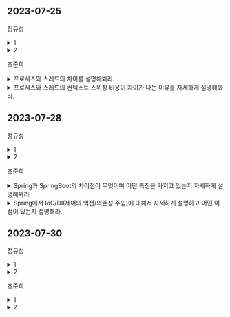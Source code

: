 
## 2023-07-25

정규성
<details>
 <summary> 1 </summary>
</br>
</details>

<details>
 <summary> 2 </summary>
  </br>
</details>

  
조준희
<details>
 <summary> 프로세스와 스레드의 차이를 설명해봐라. </summary>
</br>  
 프로세스는 메모리 상에서 실행중인 프로그램을 의미하며, 스레드는 이 프로세스 안에서 실행되는 흐름의 단위를 의미한다.  
프로세스는 각각 독립된 메모리 영역(Code, Data, Stack, Heap)을 할당받는다. 각 프로세스는 별도의 주소 공간에서 실행되어 프로세스간 자원에 접근할 수 없다. 만약 프로세스간 자원에 접근하려면 IPC 통신을 사용하면 가능하다.  

  
이에 반해 스레드는 "한 프로세스 내에서" 각각 자신만의 Stack영역만 따로 할당받고 Code, Data, Heap 영역은 서로 자원을 공유한다. 그렇기 때문에 프로세스의 컨텍스트 스위칭 비용, 프로세스간 통신(IPC) 비용을 줄일 수 있는 이점이 있다. 하지만 한 프로세스 내의 스레드는 스레드간 공유 자원에 접근하면서 동기화 문제가 발생할 수 있다는 특징을 가지고 있다.
</details>

<details>
 <summary> 프로세스와 스레드의 컨텍스트 스위칭 비용이 차이가 나는 이유를 자세하게 설명해봐라. </summary>
</br>  
 컨텍스트 스위칭은 다음과 같은 순서로 작업을 수행한다.  
 
 1. 현재 실행 중인 프로세스 혹은 스레드의 정보를 백업
      
 2. 캐시를 비운다.
  
 3. TLB를 비움.
  
 4. MMU를 변경.
    
이때 프로세스 컨텍스트 스위칭은 새로 실행되는 프로세스가 이전의 프로세스와 공유하는 메모리 자원이 전혀 없기 때문에 1,2,3,4번을 모두 수행하면서 이전 프로세스에 대한 정보를 모두 지운다. 반면 스레드 컨텍스트 스위칭의 경우에는 메모리 주소 공간이 바뀌지 않기 때문에 2,3,4번의 작업이 수행되지 않고 1번 작업만 수행된다. 이런 차이에서 스레드 컨텍스트 스위칭이 프로세스에 비해 가벼운 것이다.
</details>

## 2023-07-28

정규성
<details>
 <summary> 1 </summary>
</br>
</details>

<details>
 <summary> 2 </summary>
  </br>
</details>

조준희
<details>
 <summary> Spring과 SpringBoot의 차이점이 무엇이며 어떤 특징을 가지고 있는지 자세하게 설명해봐라. </summary>
</br>  
 가장 큰 차이점은 개발 편의성이라고 생각한다.  
 Spring은 초기 설정이 반이라는 말이 나올정도로 개발을 시작하기에 앞서 해야할 설정들이 많다. 필요한 라이브러리들을 pom.xml, 빌드도구(Gradle, Maven)를 통해 하나하나 추가해줘야하며, 이 라이브러리에 대한 설정과 버전관리 또한 개발자의 몫이다. SpringBoot는 이러한 복잡한 설정들을 starter-dependency, AutoConfiguration를 이용해 의존성에 라이브러리를 쉽게 추가하고, 이에 대한 자동 설정(추가한 라이브러리에 대한 자동설정, Spring이 자주 사용하는 설정중에 log4j, tomcat, Dispatcher Servlet등등의 자동설정) 및 빈으로 등록하여 사용하므로써 개발자의 개별 편의성을 향상시킬 수 있다. 
</details>

<details>
 <summary> Spring에서 IoC/DI(제어의 역전/의존성 주입)에 대해서 자세하게 설명하고 어떤 이점이 있는지 설명해라. </summary>  
 우리가 그동안 작성해왔던 일반적인 프로그램은 객체의 생성, 초기화, 소멸, 메서드 호출과 같은 생명주기를 클라이언트가 직접 구현하여 관리했었다. 또한 라이브러리를 호출하더라도 해당 코드의 실행 역시 직접 제어했었다. 하지만 Spring 프레임워크에서는 Controller, Service, Repository와 같은 객체들을 구현은 하지만, 해당 객체들이 어느 시점에 호출될 지는 개발자가 신경쓰지 않는다. 단지 프레임워크의 요구대로 객체를 구현만 해놓는다면, 프레임워크가 해당 객체를 생성하고, 메서드를 호출하고 소멸시킨다. 이렇게 흐름의 제어권이 넘어간 것을 IoC라고 한다.  
 
  DI는 IoC의 개념을 구현한 디자인 패턴 중 하나로, DI(dependency Injection) 이름 그대로 객체의 의존관계를 외부에서 주입시키는 패턴을 의미한다. 보통 일반적으로 우리는 한 A 객체안에서 필요한 다른 B객체를 직접 생성하고 사용했었다. 하지만 이렇게되면 B 객체의 정보가 변경되었을 시, A객체의 정보를 수정해야하고 이를 객체간의 결합도가 높다고 표현한다. 객체간의 결합도가 높으면 변경에 대한 유지보수가 힘들어지는 단점을 가지고 있는데, 이를 해결하기 위한 개념이 바로 DI 의존성 주입이다. 의존성 주입은 필요한 객체를 직접 생성하는 것이 아니라 외부로부터 주입받아서 객체간의 느슨한 결합을 유지할 수 있도록 하는 개념이다. 주입 방식에는 필드주입, 생성자 주입, setter 주입이 있다.
</br>  
 
</details>

## 2023-07-30

정규성
<details>
 <summary> 1 </summary>
</br>
</details>

<details>
 <summary> 2 </summary>
  </br>
</details>

조준희
<details>
 <summary> 1 </summary>
</br>  
</details>

<details>
 <summary> 2 </summary>  
</br>  
</details>




